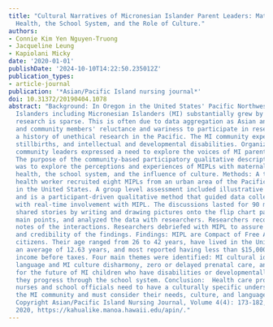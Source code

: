 ```yaml
---
title: "Cultural Narratives of Micronesian Islander Parent Leaders: Maternal and Children's
  Health, the School System, and the Role of Culture."
authors:
- Connie Kim Yen Nguyen-Truong
- Jacqueline Leung
- Kapiolani Micky
date: '2020-01-01'
publishDate: '2024-10-10T14:22:50.235012Z'
publication_types:
- article-journal
publication: '*Asian/Pacific Island nursing journal*'
doi: 10.31372/20190404.1078
abstract: "Background: In Oregon in the United States' Pacific Northwest, Native Hawaiians/Pacific
  Islanders including Micronesian Islanders (MI) substantially grew by 68%; however,
  research is sparse. This is often due to data aggregation as Asian and Pacific Islanders
  and community members' reluctance and wariness to participate in research due to
  a history of unethical research in the Pacific. The MI community experienced miscarriages,
  stillbirths, and intellectual and developmental disabilities. Organizational MI
  community leaders expressed a need to explore the voices of MI parent leaders (MIPLs).
  The purpose of the community-based participatory qualitative descriptive pilot study
  was to explore the perceptions and experiences of MIPLs with maternal and children's
  health, the school system, and the influence of culture. Methods: A trained MI community
  health worker recruited eight MIPLs from an urban area of the Pacific northwest
  in the United States. A group level assessment included illustrative storytelling
  and is a participant-driven qualitative method that guided data collection and analysis
  with real-time involvement with MIPL. The discussions lasted for 90 minutes. MIPL
  shared stories by writing and drawing pictures onto the flip chart papers, transcribed
  main points, and analyzed the data with researchers. Researchers recorded field
  notes of the interactions. Researchers debriefed with MIPL to assure trustworthiness
  and credibility of the findings. Findings: MIPL are Compact of Free Association
  citizens. Their age ranged from 26 to 42 years, have lived in the United States
  an average of 12.63 years, and most reported having less than $15,000 total household
  income before taxes. Four main themes were identified: MI cultural identity, English
  language and MI culture disharmony, zero or delayed prenatal care, and uncertainty
  for the future of MI children who have disabilities or developmentally delayed as
  they progress through the school system. Conclusion:  Health care providers including
  nurses and school officials need to have a culturally specific understanding of
  the MI community and must consider their needs, culture, and language barriers.
  Copyright Asian/Pacific Island Nursing Journal, Volume 4(4): 173-182, ©Author(s)
  2020, https://kahualike.manoa.hawaii.edu/apin/."
---
```

